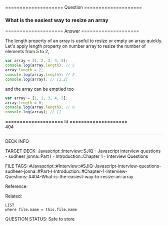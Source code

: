 ==================== Question ====================  

### What is the easiest way to resize an array  

==================== Answer ====================  

The length property of an array is useful to resize or empty an array quickly.
Let's apply length property on number array to resize the number of elements
from 5 to 2,

```javascript
var array = [1, 2, 3, 4, 5];
console.log(array.length); // 5
array.length = 2;
console.log(array.length); // 2
console.log(array); // [1,2]
```

and the array can be emptied too

```javascript
var array = [1, 2, 3, 4, 5];
array.length = 0;
console.log(array.length); // 0
console.log(array); // []
```

==================== Id ====================  
404

---

DECK INFO

TARGET DECK: Javascript::Interview::SJIQ - Javascript interview questions - sudheer jonna::Part I - Introduction::Chapter 1 - Interview Questions

FILE TAGS: #Javascript::#Interview::#SJIQ-Javascript-interview-questions-sudheer-jonna::#Part-I-Introduction::#Chapter-1-Interview-Questions::#404-What-is-the-easiest-way-to-resize-an-array

Reference:

Related:

```dataview
LIST
where file.name = this.file.name
```

QUESTION STATUS: Safe to store
